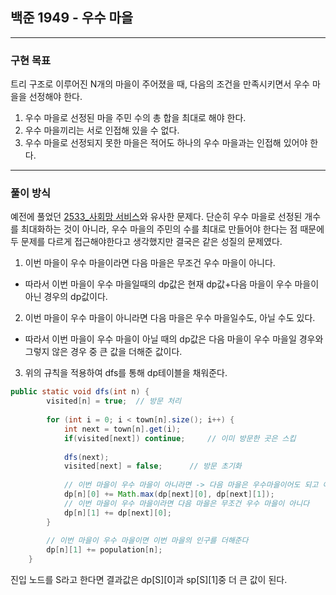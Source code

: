 ## 백준 1949 - 우수 마을

***

### 구현 목표
트리 구조로 이루어진 N개의 마을이 주어졌을 때, 다음의 조건을 만족시키면서 우수 마을을 선정해야 한다.

1. 우수 마을로 선정된 마을 주민 수의 총 합을 최대로 해야 한다.
2. 우수 마을끼리는 서로 인접해 있을 수 없다.
3. 우수 마을로 선정되지 못한 마을은 적어도 하나의 우수 마을과는 인접해 있어야 한다.

***

### 풀이 방식

예전에 풀었던 [2533_사회망 서비스](https://www.acmicpc.net/problem/2533)와 유사한 문제다. 단순히 우수 마을로 선정된 개수를 최대화하는 것이 아니라, 우수 마을의 주민의 수를 최대로 만들어야 한다는 점 때문에 두 문제를 다르게 접근해야한다고 생각했지만 결국은 같은 성질의 문제였다.

1. 이번 마을이 우수 마을이라면 다음 마을은 무조건 우수 마을이 아니다.
- 따라서 이번 마을이 우수 마을일때의 dp값은 현재 dp값+다음 마을이 우수 마을이 아닌 경우의 dp값이다.
2. 이번 마을이 우수 마을이 아니라면 다음 마을은 우수 마을일수도, 아닐 수도 있다.
- 따라서 이번 마을이 우수 마을이 아닐 때의 dp값은 다음 마을이 우수 마을일 경우와 그렇지 않은 경우 중 큰 값을 더해준 값이다.
3. 위의 규칙을 적용하여 dfs를 통해 dp테이블을 채워준다.

``` Java
public static void dfs(int n) {
		visited[n] = true;	// 방문 처리
		
		for (int i = 0; i < town[n].size(); i++) {
			int next = town[n].get(i);
			if(visited[next]) continue;		// 이미 방문한 곳은 스킵
			
			dfs(next);
			visited[next] = false;		// 방문 초기화
			
			// 이번 마을이 우수 마을이 아니라면 -> 다음 마을은 우수마을이어도 되고 아니어도 된다
			dp[n][0] += Math.max(dp[next][0], dp[next][1]);
			// 이번 마을이 우수 마을이라면 다음 마을은 무조건 우수 마을이 아니다
			dp[n][1] += dp[next][0];
		}
		
		// 이번 마을이 우수 마을이면 이번 마을의 인구를 더해준다
		dp[n][1] += population[n];
	}
```

진입 노드를 S라고 한다면 결과값은 dp[S][0]과 sp[S][1]중 더 큰 값이 된다.
